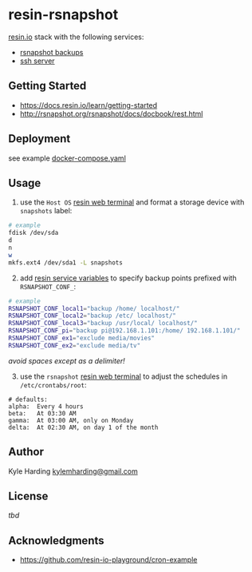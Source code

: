 # resin-rsnapshot

[resin.io](https://resin.io/) stack with the following services:
* [rsnapshot backups](http://rsnapshot.org/)
* [ssh server](https://www.ssh.com/ssh/)

## Getting Started

* https://docs.resin.io/learn/getting-started
* http://rsnapshot.org/rsnapshot/docs/docbook/rest.html

## Deployment

see example [docker-compose.yaml](docker-compose.yaml)

## Usage

1. use the `Host OS` [resin web terminal](https://docs.resin.io/learn/manage/ssh-access/#using-the-dashboard-web-terminal)
and format a storage device with `snapshots` label:
```bash
# example
fdisk /dev/sda
d
n
w
mkfs.ext4 /dev/sda1 -L snapshots
```

2. add [resin service variables](https://docs.resin.io/learn/manage/serv-vars/)
to specify backup points prefixed with `RSNAPSHOT_CONF_`:
```bash
# example
RSNAPSHOT_CONF_local1="backup /home/ localhost/"
RSNAPSHOT_CONF_local2="backup /etc/ localhost/"
RSNAPSHOT_CONF_local3="backup /usr/local/ localhost/"
RSNAPSHOT_CONF_pi="backup pi@192.168.1.101:/home/ 192.168.1.101/"
RSNAPSHOT_CONF_ex1="exclude media/movies"
RSNAPSHOT_CONF_ex2="exclude media/tv"
```
_avoid spaces except as a delimiter!_

3. use the `rsnapshot` [resin web terminal](https://docs.resin.io/learn/manage/ssh-access/#using-the-dashboard-web-terminal)
to adjust the schedules in `/etc/crontabs/root`:
```
# defaults:
alpha:	Every 4 hours
beta:	At 03:30 AM
gamma:	At 03:00 AM, only on Monday
delta:	At 02:30 AM, on day 1 of the month
```

## Author

Kyle Harding <kylemharding@gmail.com>

## License

_tbd_

## Acknowledgments

* https://github.com/resin-io-playground/cron-example
